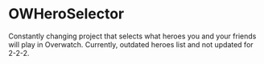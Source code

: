 # OWHeroSelector
 Constantly changing project that selects what heroes you and your friends will play in Overwatch. Currently, outdated heroes list and not updated for 2-2-2.
